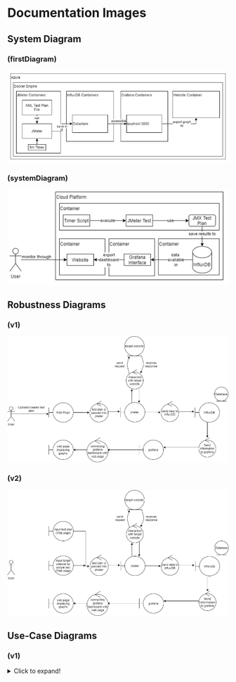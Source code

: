 # Documentation Images

## System Diagram
### (firstDiagram)
<img src="firstDiagram.png" >

### (systemDiagram)
<img src="systemDiagram.png" >

## Robustness Diagrams
### (v1)
<img src="robustness_diagrams/robustnessDiagramV1.png" >

### (v2)
<img src="robustness_diagrams/robustnessDiagramV2.png" >

## Use-Case Diagrams
### (v1)
<details>
  <summary>Click to expand!</summary>
<img src="use_cases/useCaseDiagramV1.png" >
</details> 



